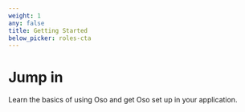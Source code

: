 ```yaml
---
weight: 1
any: false
title: Getting Started
below_picker: roles-cta
---
```


# Jump in

Learn the basics of using Oso and get Oso set up in your application.
